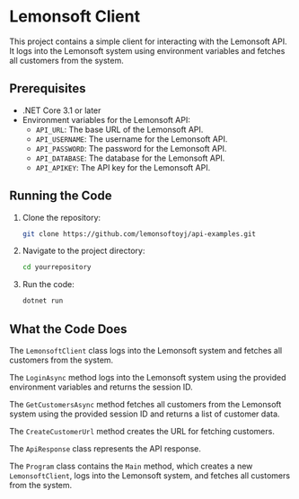 # Lemonsoft Client

This project contains a simple client for interacting with the Lemonsoft API. It logs into the Lemonsoft system using environment variables and fetches all customers from the system.

## Prerequisites

- .NET Core 3.1 or later
- Environment variables for the Lemonsoft API:
  - `API_URL`: The base URL of the Lemonsoft API.
  - `API_USERNAME`: The username for the Lemonsoft API.
  - `API_PASSWORD`: The password for the Lemonsoft API.
  - `API_DATABASE`: The database for the Lemonsoft API.
  - `API_APIKEY`: The API key for the Lemonsoft API.

## Running the Code

1. Clone the repository:
    ```bash
    git clone https://github.com/lemonsoftoyj/api-examples.git
    ```
2. Navigate to the project directory:
    ```bash
    cd yourrepository
    ```
3. Run the code:
    ```bash
    dotnet run
    ```


## What the Code Does

The `LemonsoftClient` class logs into the Lemonsoft system and fetches all customers from the system.

The `LoginAsync` method logs into the Lemonsoft system using the provided environment variables and returns the session ID.

The `GetCustomersAsync` method fetches all customers from the Lemonsoft system using the provided session ID and returns a list of customer data.

The `CreateCustomerUrl` method creates the URL for fetching customers.

The `ApiResponse` class represents the API response.

The `Program` class contains the `Main` method, which creates a new `LemonsoftClient`, logs into the Lemonsoft system, and fetches all customers from the system.
